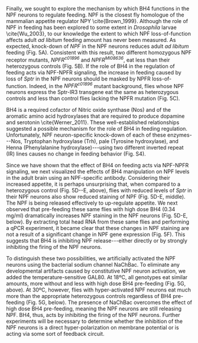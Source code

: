 Finally, we sought to explore the mechanism by which BH4 functions in the NPF neurons to regulate feeding.
NPF is the closest fly homologue of the mammalian appetite regulator NPY \cite{Brown_1999}.
Although the role of NPF in feeding has been explored to some extent in *Drosophila* larvae \cite{Wu_2003}, to our knowledge the extent to which NPF loss-of-function affects adult *ad libitum* feeding amount has never been measured. 
As expected, knock-down of *NPF* in the NPF neurons reduces adult *ad libitum* feeding (Fig. 5A). 
Consistent with this result, two different homozygous NPF receptor mutants, *NPFR<sup>c01896</sup>* and *NPFR<sup>MI08636</sup>*, eat less than their heterozygous controls (Fig. 5B).
If the role of BH4 in the regulation of feeding acts via NPF-NPFR signaling, the increase in feeding caused by loss of *Sptr* in the NPF neurons should be masked by NPFR loss-of-function.
Indeed, in the *NPFR<sup>c01896</sup>* mutant background, flies whose NPF neurons express the Sptr-IR3 transgene eat the same as heterozygous controls and less than control flies lacking the NPFR mutation (Fig. 5C).

BH4 is a required cofactor of Nitric oxide synthase (Nos) and of the aromatic amino acid hydroxylases that are required to produce dopamine and serotonin \cite{Werner_2011}. 
These well-established relationships suggested a possible mechanism for the role of BH4 in feeding regulation.
Unfortunately, NPF neuron-specific knock-down of each of these enzymes---Nos, Tryptophan hydroxylase (Trh), pale (Tyrosine hydroxylase), and Henna (Phenylalanine hydroxylase)---using two different inverted repeat (IR) lines causes no change in feeding behavior (Fig. S4). 

Since we have shown that the effect of BH4 on feeding acts via NPF-NPFR signaling, we next visualized the effects of BH4 manipulation on NPF levels in the adult brain using an NPF-specific antibody. 
Considering their increased appetite, it is perhaps unsurprising that, when compared to a heterozygous control (Fig. 5D--E, above), flies with reduced levels of *Sptr* in their NPF neurons also show reduced staining of NPF (Fig. 5D-E, middle).
The NPF is being released effectively to up-regulate appetite.
We next observed that pre-feeding these same flies with high dose BH4 (0.34 mg/ml) dramatically increases NPF staining in the NPF neurons (Fig. 5D-E, below).
By extracting total head RNA from these same flies and performing a qPCR experiment, it became clear that these changes in NPF staining are not a result of a significant change in NPF gene expression (Fig. 5F). 
This suggests that BH4 is inhibiting NPF release---either directly or by strongly inhibiting the firing of the NPF neurons. 

To distinguish these two possibilities, we artificially activated the NPF neurons using the bacterial sodium channel NaChBac.
To eliminate any developmental artifacts caused by constitutive NPF neuron activation, we added the temperature-sensitive GAL80.
At 18ºC, all genotypes eat similar amounts, more without and less with high dose BH4 pre-feeding (Fig. 5G, above).
At 30ºC, however, flies with hyper-activated NPF neurons eat much more than the appropriate heterozygous controls regardless of BH4 pre-feeding (Fig. 5G, below).
The presence of NaChBac overcomes the effect of high dose BH4 pre-feeding, meaning the NPF neurons are still releasing NPF.
BH4, thus, acts by inhibiting the firing of the NPF neurons.
Further experiments will be necessary to determine whether the inhibition of the NPF neurons is a direct hyper-polarization on membrane potential or is acting via some sort of feedback circuit. 